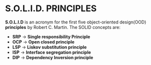 # S.O.L.I.D. PRINCIPLES

**S.O.L.I.D** is an acronym for the first five object-oriented design(OOD) **principles** by Robert C. Martin.
The SOLID concepts are:

- **SRP** -> **Single responsibility Principle**
- **OCP** -> **Open closed principle**
- **LSP** -> **Liskov substitution principle**
- **ISP** -> **Interface segregation principle**
- **DIP** -> **Dependency Inversion principle**